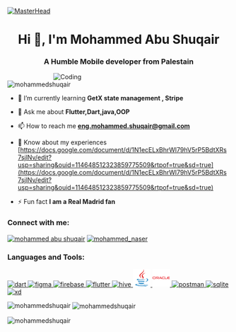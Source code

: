 [![MasterHead](https://vertextechnology.com/wp-content/uploads/2016/07/banner-mobile-app.png)](https://rishavchanda.io)

<h1 align="center">Hi 👋, I'm Mohammed Abu Shuqair</h1>
<h3 align="center">A Humble Mobile developer from Palestain</h3>
<img align="right" alt="Coding" width="400" src="https://media.tenor.com/GfSX-u7VGM4AAAAC/coding.gif" alt="cover image"/>

<p align="left"> <img src="https://komarev.com/ghpvc/?username=mohammedshuqair&label=Profile%20views&color=0e75b6&style=flat" alt="mohammedshuqair" /> </p>

- 🌱 I’m currently learning **GetX state management , Stripe**

- 💬 Ask me about **Flutter,Dart,java,OOP**

- 📫 How to reach me **eng.mohammed.shuqair@gmail.com**

- 📄 Know about my experiences [https://docs.google.com/document/d/1N1ecELxBhrWl79hV5rP5BdtXRs7sjlNv/edit?usp=sharing&ouid=114648512323859775509&rtpof=true&sd=true](https://docs.google.com/document/d/1N1ecELxBhrWl79hV5rP5BdtXRs7sjlNv/edit?usp=sharing&ouid=114648512323859775509&rtpof=true&sd=true)

- ⚡ Fun fact **I am a Real Madrid fan**

<h3 align="left">Connect with me:</h3>
<p align="left">
<a href="https://linkedin.com/in/mohammed-abu-shuqair" target="blank"><img align="center" src="https://raw.githubusercontent.com/rahuldkjain/github-profile-readme-generator/master/src/images/icons/Social/linked-in-alt.svg" alt="mohammed abu shuqair" height="30" width="40" /></a>
<a href="https://www.leetcode.com/mohammed_naser" target="blank"><img align="center" src="https://raw.githubusercontent.com/rahuldkjain/github-profile-readme-generator/master/src/images/icons/Social/leet-code.svg" alt="mohammed_naser" height="30" width="40" /></a>
</p>

<h3 align="left">Languages and Tools:</h3>
<p align="left"> <a href="https://dart.dev" target="_blank" rel="noreferrer"> <img src="https://www.vectorlogo.zone/logos/dartlang/dartlang-icon.svg" alt="dart" width="40" height="40"/> </a> <a href="https://www.figma.com/" target="_blank" rel="noreferrer"> <img src="https://www.vectorlogo.zone/logos/figma/figma-icon.svg" alt="figma" width="40" height="40"/> </a> <a href="https://firebase.google.com/" target="_blank" rel="noreferrer"> <img src="https://www.vectorlogo.zone/logos/firebase/firebase-icon.svg" alt="firebase" width="40" height="40"/> </a> <a href="https://flutter.dev" target="_blank" rel="noreferrer"> <img src="https://www.vectorlogo.zone/logos/flutterio/flutterio-icon.svg" alt="flutter" width="40" height="40"/> </a> <a href="https://hive.apache.org/" target="_blank" rel="noreferrer"> <img src="https://www.vectorlogo.zone/logos/apache_hive/apache_hive-icon.svg" alt="hive" width="40" height="40"/> </a> <a href="https://www.java.com" target="_blank" rel="noreferrer"> <img src="https://raw.githubusercontent.com/devicons/devicon/master/icons/java/java-original.svg" alt="java" width="40" height="40"/> </a> <a href="https://www.oracle.com/" target="_blank" rel="noreferrer"> <img src="https://raw.githubusercontent.com/devicons/devicon/master/icons/oracle/oracle-original.svg" alt="oracle" width="40" height="40"/> </a> <a href="https://postman.com" target="_blank" rel="noreferrer"> <img src="https://www.vectorlogo.zone/logos/getpostman/getpostman-icon.svg" alt="postman" width="40" height="40"/> </a> <a href="https://www.sqlite.org/" target="_blank" rel="noreferrer"> <img src="https://www.vectorlogo.zone/logos/sqlite/sqlite-icon.svg" alt="sqlite" width="40" height="40"/> </a> <a href="https://www.adobe.com/products/xd.html" target="_blank" rel="noreferrer"> <img src="https://cdn.worldvectorlogo.com/logos/adobe-xd.svg" alt="xd" width="40" height="40"/> </a> </p>

<p><img align="left" src="https://github-readme-stats.vercel.app/api/top-langs?username=mohammedshuqair&show_icons=true&locale=en&layout=compact" alt="mohammedshuqair" /></p>

<p>&nbsp;<img align="center" src="https://github-readme-stats.vercel.app/api?username=mohammedshuqair&show_icons=true&locale=en" alt="mohammedshuqair" /></p>

<p><img align="center" src="https://github-readme-streak-stats.herokuapp.com/?user=mohammedshuqair&" alt="mohammedshuqair" /></p>

